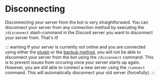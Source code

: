 # Disconnecting

Disconnecting your server from the bot is very straightforward. You can disconnect your server from any connection
method by executing the `/disconnect` slash-command in the Discord server you want to disconnect your server from.
That's it!

::: warning
If your server is currently not online and you are connected using either the [plugin](/guide/connecting/plugin.md) or
the [backup method](/guide/connecting/backup.md), you will not be able to disconnect your server from the bot using
the `/disconnect` command. This is to prevent issues from occuring once your server starts up again.<br>
However, you are still able to connect a new server using the `/connect` command. This will automatically disconnect
your old server (forcefully).
:::